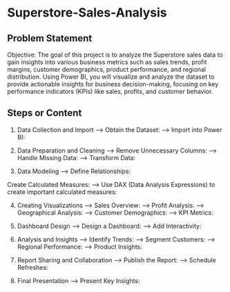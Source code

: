 # Superstore-Sales-Analysis

## Problem Statement

  Objective: The goal of this project is to analyze the Superstore sales data to gain insights into various business metrics such as sales trends, profit margins, customer demographics, product performance, and regional distribution. Using Power BI, you will visualize and analyze the dataset to provide actionable insights for business decision-making, focusing on key performance indicators (KPIs) like sales, profits, and customer behavior.


## Steps or Content

1. Data Collection and Import
--> Obtain the Dataset:
--> Import into Power BI:

2. Data Preparation and Cleaning
--> Remove Unnecessary Columns:
--> Handle Missing Data:
--> Transform Data:

3. Data Modeling
--> Define Relationships:

Create Calculated Measures:
--> Use DAX (Data Analysis Expressions) to create important calculated measures:

4. Creating Visualizations
--> Sales Overview:
--> Profit Analysis:
--> Geographical Analysis:
--> Customer Demographics:
--> KPI Metrics:

5. Dashboard Design
--> Design a Dashboard:
--> Add Interactivity:

6. Analysis and Insights
--> Identify Trends:
--> Segment Customers:
--> Regional Performance:
--> Product Insights:
   
7. Report Sharing and Collaboration
--> Publish the Report:
--> Schedule Refreshes:

8. Final Presentation
--> Present Key Insights:


